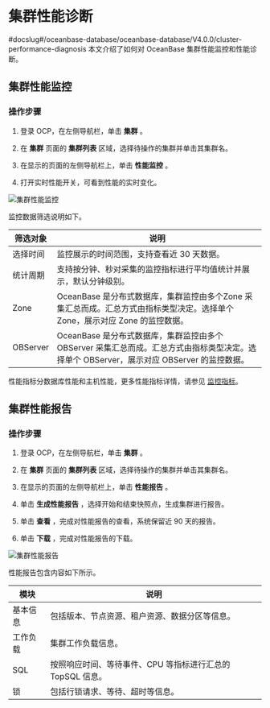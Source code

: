 集群性能诊断 
===========================
#docslug#/oceanbase-database/oceanbase-database/V4.0.0/cluster-performance-diagnosis
本文介绍了如何对 OceanBase 集群性能监控和性能诊断。

集群性能监控 
---------------------------

### 操作步骤 

1. 登录 OCP，在左侧导航栏，单击 **集群** 。


2. 在 **集群** 页面的 **集群列表** 区域，选择待操作的集群并单击其集群名。


3. 在显示的页面的左侧导航栏上，单击 **性能监控** 。


4. 打开实时性能开关，可看到性能的实时变化。



![集群性能监控](https://help-static-aliyun-doc.aliyuncs.com/assets/img/zh-CN/1329721461/p347138.png)

监控数据筛选说明如下。


|   筛选对象   |                                           说明                                            |
|----------|-----------------------------------------------------------------------------------------|
| 选择时间     | 监控展示的时间范围，支持查看近 30 天数据。                                                                 |
| 统计周期     | 支持按分钟、秒对采集的监控指标进行平均值统计并展示，默认分钟级别。                                                       |
| Zone     | OceanBase 是分布式数据库，集群监控由多个Zone 采集汇总而成。汇总方式由指标类型决定。选择单个 Zone，展示对应 Zone 的监控数据。             |
| OBServer | OceanBase 是分布式数据库，集群监控由多个OBServer 采集汇总而成。汇总方式由指标类型决定。选择单个 OBServer，展示对应 OBServer 的监控数据。 |


性能指标分数据库性能和主机性能，更多性能指标详情，请参见 [监控指标](https://www.oceanbase.com/docs/oceanbase-cloud-platform/oceanbase-cloud-platform/V3.1.2/pmt1bh)。

集群性能报告 
---------------------------

### 操作步骤 

1. 登录 OCP，在左侧导航栏，单击 **集群** 。


2. 在 **集群** 页面的 **集群列表** 区域，选择待操作的集群并单击其集群名。


3. 在显示的页面的左侧导航栏上，单击 **性能报告** 。


4. 单击 **生成性能报告** ，选择开始和结束快照点，生成集群进行报告。

5. 单击 **查看** ，完成对性能报告的查看，系统保留近 90 天的报告。


6. 单击 **下载** ，完成对性能报告的下载。



![集群性能报告](https://help-static-aliyun-doc.aliyuncs.com/assets/img/zh-CN/1329721461/p347156.png)

性能报告包含内容如下所示。


|  模块  |                 说明                  |
|------|-------------------------------------|
| 基本信息 | 包括版本、节点资源、租户资源、数据分区等信息。             |
| 工作负载 | 集群工作负载信息。                           |
| SQL  | 按照响应时间、等待事件、CPU 等指标进行汇总的 TopSQL 信息。 |
| 锁    | 包括行锁请求、等待、超时等信息。                    |

